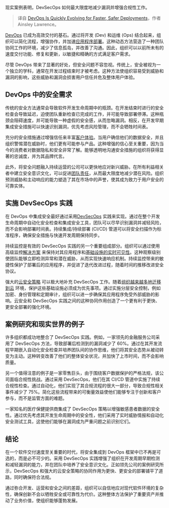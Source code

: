 
<!--
title: DevOps正在快速发展，以实现更快、更安全的部署
cover: ./cover.png
-->

现实案例表明，DevSecOps 如何最大限度地减少漏洞并增强合规性工作。

> 译自 [DevOps Is Quickly Evolving for Faster, Safer Deployments](https://thenewstack.io/devops-is-quickly-evolving-for-faster-safer-deployments/)，作者 Ainsley Lawrence。

[DevOps](https://thenewstack.io/devops/) 已成为高效交付的基石。通过将开发 (Dev) 和运维 (Ops) 结合起来，组织可以简化流程，增强协作，并加速[应用程序部署](https://thenewstack.io/deployment-strategies/)。这种动态方法营造了一种团队协同工作的环境，减少了信息孤岛，并改善了沟通。因此，组织可以以前所未有的速度交付功能、修复和更新，以敏捷和精确的方式满足客户需求。

尽管 DevOps 带来了显著的好处，但安全问题不容忽视。传统上，安全被视为一个独立的学科，通常在开发过程结束时才被考虑。这种方法使组织容易受到威胁和漏洞的影响，这些威胁和漏洞会损害用户信任并危及整体用户体验。

## DevOps 中的安全需求

传统的安全方法通常会导致软件开发生命周期中的瓶颈。在开发结束时进行的安全检查会导致延迟，迫使团队重新检查已完成的工作，并可能导致部署停滞。这种瓶颈会阻碍速度，并可能导致一种虚假的安全感，从而忽略漏洞。相反，在开发早期集成安全措施可以快速识别漏洞，优先考虑风险管理，而不会牺牲时间表。

充分的安全措施通过增强信任来丰富[客户体验](https://hanwhavisionamerica.com/blog/using-security-to-improve-customer-experience/)。当用户确信他们的数据安全，并且组织警惕潜在威胁时，他们更有可能参与产品。这种增强的信心至关重要，因为当今的消费者对数据隐私和安全非常了解。能够透明地沟通安全措施的组织将获得显著的忠诚度，并为其品牌代言。

此外，将安全问题融入持续运营的公司可以更快地应对新兴威胁。在所有利益相关者中建立安全意识文化，可以促进[团队责任](https://thenewstack.io/is-security-a-dev-devops-or-security-team-responsibility/)，从而最大限度地减少潜在风险。组织预测威胁和主动响应的能力塑造了其在市场中的声誉，使其成为致力于用户安全的可靠实体。

## 实施 DevSecOps 实践

在 DevOps 中集成安全最好通过采用[DevSecOps](https://www.ibm.com/topics/devsecops) 实践来实现。通过在整个开发生命周期中自动化安全检查和集成安全工具，团队可以尽早识别漏洞并减轻风险，而不会影响部署时间表。持续集成/持续部署 (CI/CD) 管道可以将安全扫描作为标准程序，确保安全措施与快速开发周期保持同步。

持续监控是有效的 DevSecOps 实践的另一个重要组成部分。组织可以通过使用高级监控[解决方案](https://thenewstack.io/getting-started-with-infrastructure-monitoring/) 来保持对其应用程序和[基础设施的实时可见性](https://thenewstack.io/getting-started-with-infrastructure-monitoring/)。这种观察级别使团队能够立即检测异常和潜在威胁，从而实现快速响应机制。持续监控带来的敏捷性保护了部署后的应用程序，并促进了迭代改进过程，随着时间的推移改进安全协议。

强大的[云安全策略](https://blog.domotz.com/it-security/cloud-security-strategy/) 可以极大地补充 DevSecOps 工作。随着[组织越来越多地迁移到云](https://thenewstack.io/cloud-migration-and-platform-engineering-at-large-organizations/) 环境，保护这些基础设施必须成为优先事项。通过实施分层安全控制，例如加密、身份管理和定期审计，组织可以进一步确保其应用程序免受外部威胁的影响。云安全和 DevSecOps 实践之间的这种协同作用创造了一个更有利于更快、更安全部署的强化环境。

## 案例研究和现实世界的例子

许多组织都成功地整合了 DevSecOps 实践。例如，一家领先的金融服务公司采用了 DevSecOps 方法，导致部署后检测到的漏洞减少了 60%。通过在其开发流程早期嵌入自动化安全检查并培养团队间的协作思维，他们将其安全态势从被动转变为主动。这种转变改善了他们的整体安全状况，并加快了上市时间，而不会影响质量。

另一个值得注意的例子是一家零售巨头，由于围绕客户数据保护的严格法规，该公司面临合规性挑战。通过采用 DevSecOps，他们在其 CI/CD 管道中实施了持续合规性检查。通过自动化，他们实现了其合规流程的很大一部分，导致合规性相关事件减少了 75%。简化这些流程带来的可衡量效益使他们能够专注于创新和客户参与，而不是监管方面的难题。

一家知名的医疗保健提供商集成了 DevSecOps 策略以增强敏感患者数据的安全性。通过优先考虑其开发生命周期中的安全性，他们采用了实时威胁情报和自动化安全测试工具，这使他们能够在漏洞成为严重问题之前识别它们。

## 结论

在一个软件交付速度至关重要的时代，将安全集成到 DevOps 框架中已不再是可选的，而是必不可少的。采用 DevSecOps 实践增强了组织在开发周期早期检测和减轻漏洞的能力，并在团队中培养了安全意识文化。正如领先公司的案例研究所示，DevSecOps 和强大的云安全策略的协同作用为更快、更安全的部署铺平了道路，同时确保符合法规。

通过弥合开发、运营和安全之间的差距，组织可以自信地应对现代软件环境的复杂性，确保创新不会以牺牲安全或可靠性为代价。这种整体方法保护了重要资产并推动了业务价值，使组织能够蓬勃发展。
